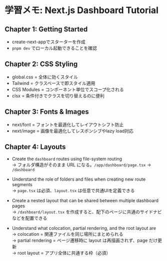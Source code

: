 # 学習メモ: Next.js Dashboard Tutorial

## Chapter 1: Getting Started
- create-next-appでスターターを作成
- `pnpm dev` でローカル起動できることを確認

## Chapter 2: CSS Styling
- global.css = 全体に効くスタイル
- Tailwind = クラスベースで即スタイル適用
- CSS Modules = コンポーネント単位でスコープ化される
- clsx = 条件付きでクラスを切り替えるのに便利

## Chapter 3: Fonts & Images
- next/font = フォントを最適化してレイアウトシフト防止
- next/image = 画像を最適化してレスポンシブやlazy load対応

## Chapter 4: Layouts

- Create the `dashboard` routes using file-system routing  
  → フォルダ構造がそのまま URL になる。`/app/dashboard/page.tsx` → `/dashboard`

- Understand the role of folders and files when creating new route segments  
  → `page.tsx` は必須、`layout.tsx` は任意で共通UIを定義できる

- Create a nested layout that can be shared between multiple dashboard pages  
  → `/dashboard/layout.tsx` を作成すると、配下のページに共通のサイドナビなどを配置できる

- Understand what colocation, partial rendering, and the root layout are  
  → colocation = 関連ファイルを同じ場所にまとめられる  
  → partial rendering = ページ遷移時に layout は再描画されず、page だけ更新  
  → root layout = アプリ全体に共通する枠（必須）